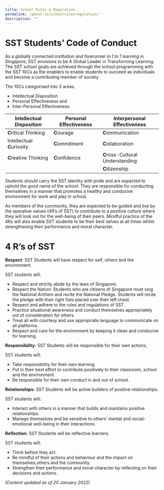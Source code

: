```yaml
---
title: School Rules & Regulation
permalink: /about-us/schoolrulesregulation/
description: ""
---
```

# SST Students’ Code of Conduct

As a globally connected institution and forerunner in 1 to 1 learning in Singapore, SST envisions to be A Global Leader in Transforming Learning. The SST school goals are achieved through the school programming with the SST 10Cs as the enablers to enable students to succeed as individuals and become a contributing member of society. 

The 10Cs categorised into 3 areas.

* Intellectual Disposition 
* Personal Effectiveness and 
* Inter-Personal Effectiveness.



| Intellectual Disposition | Personal Effectiveness | Interpersonal Effectiveness |
| -------- | -------- | -------- |
| **C**ritical Thinking |**C**ourage| **C**ommunication|
Intellectual **C**uriosity | **C**ommitment| **C**ollaboration |
**C**reative Thinking | **C**onfidence     | **C**ross-Cultural Understanding| 
|  |  | **C**itizenship |


Students should carry the SST identity with pride and are expected to uphold the good name of the school. They are responsible for conducting themselves in a manner that promotes a healthy and conducive environment for work and play in school. 

As members of the community, they are expected to be guided and live by the operative values (4R’s of SST) to contribute to a positive culture where they will look out for the well-being of their peers. Mindful practice of the 4Rs will also enable SST students to be their best selves at all times whilst strengthening their performance and moral character.

# 4 R’s of SST
**Respect**: SST Students will have respect for self, others and the environment.

SST students will:

* Respect and strictly abide by the laws of Singapore. 
* Respect the Nation: Students who are citizens of Singapore must sing the National Anthem and recite the National Pledge. Students will recite the pledge with their right fists placed over their left chest.
* Respect and adhere to the rules and regulations of SST.
* Practice situational awareness and conduct themselves appropriately out of consideration for others.
* Treat all with courtesy and use appropriate language to communicate on all platforms. 
* Respect and care for the environment by keeping it clean and conducive for learning.

**Responsibility:** SST Students will be responsible for their own actions.

SST students will:

*   Take responsibility for their own learning.
*   Put in their best effort to contribute positively to their classroom, school and the environment.  
*   Be responsible for their own conduct in and out of school.

**Relationships:** SST Students will be active builders of positive relationships.

SST students will:

*   Interact with others in a manner that builds and maintains positive relationships.
*   Manage themselves and be sensitive to others’ mental and social- emotional well-being in their interactions.

**Reflection:** SST Students will be reflective learners. 

SST students will:

*   Think before they act. 
*   Be mindful of their actions and behaviour and the impact on themselves,others and the community.
*   Strengthen their performance and moral character by reflecting on their decisions and actions.

_(Content updated as of 20 January 2022)_